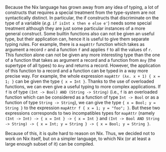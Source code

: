 Because the Nix language has grown away from any idea of typing, a lot of
constructs that requires a special treatment from the type-system are not
syntactically distinct.
In particular, the if constructs that discriminate on the type of a variable
(*e.g.* `if isInt x then e else e'`) needs some special treatment although they
are just some particular instances of a more general construct.
Some builtin functions also can not be given an useful type, but their
application can, hence it is useful to give them separate typing rules. For
example, there is a `mapAttr` function which takes as argument a record `r` 
and a function `f` and applies `f` to all the values of `r`.
This function alone can not be given any more interesting type than the one of a
function that takes as argument a record and a function from `Any` (the
supertype of all types) to `Any` and returns a record.
However, the application of this function to a record and a function can be
typed in a way more precise way.
For example, the whole expression `mapAttr (λx. x + 1) { x = 1; }` can be given
the type `{ x = Int }`.
Thanks to the use of overloaded functions, we can even give a useful typing to
more complex applications. If `f` is of type
`(Int -> Bool) AND (String -> String)` (i.e., `f` is an overloaded function
which can be considered as a function of type `Int -> Bool` or as a function of
type `String -> String`), we can give the type
`{ x = Bool; y = String }` to the expression `mapAttr f { x = 1; y = "foo"; }`.
But these two expressions corresponds to two incompatibles types for `mapAttr`
(namely `(Int -> Int) -> { x = Int } -> { x = Int }` and
`(Int -> Bool AND String -> String) -> { x = Int; y = String } -> { x = Bool; y = String }`.

Because of this, it is quite hard to reason on Nix.
Thus, we decided not to work on Nix itself, but on a simpler language, to which
Nix (or at least a large enough subset of it) can be compiled.
